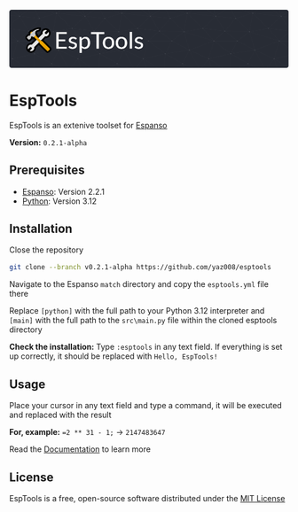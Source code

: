 ![logo](assets/esptools-logo.png)

# EspTools

EspTools is an extenive toolset for [Espanso](https://espanso.org/)

**Version:** `0.2.1-alpha`

## Prerequisites

* [Espanso](https://espanso.org/): Version 2.2.1
* [Python](https://www.python.org/): Version 3.12

## Installation

Close the repository

```sh
git clone --branch v0.2.1-alpha https://github.com/yaz008/esptools
```

Navigate to the Espanso `match` directory and copy the `esptools.yml` file there

Replace `[python]` with the full path to your Python 3.12 interpreter and `[main]` with the full path to the `src\main.py` file within the cloned esptools directory

**Check the installation:** Type `:esptools` in any text field. If everything is set up correctly, it should be replaced with `Hello, EspTools!`

## Usage

Place your cursor in any text field and type a command, it will be executed and replaced with the result

**For, example:** `=2 ** 31 - 1;` -> `2147483647`

Read the [Documentation](docs/DOC.md) to learn more

## License

EspTools is a free, open-source software distributed under the [MIT License](LICENSE.txt)

